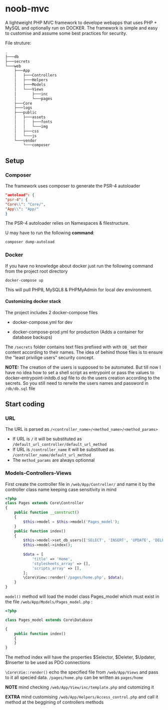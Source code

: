 # noob-mvc

A lightweight PHP MVC framework to develope webapps that uses PHP + MySQL and optionally run on DOCKER.
The framework is simple and easy to customise and assume some best practices for security.

File struture:

```sh
.
├───db
├───secrets
└───web
    ├───App
    │   ├───Controllers
    │   ├───Helpers
    │   ├───Models
    │   └───Views
    │       ├───inc
    │       └───pages
    ├───Core
    ├───logs
    ├───public
    │   ├───assets
    │   │   ├───fonts
    │   │   └───img
    │   ├───css
    │   └───js
    └───vendor
        └───composer
```

## Setup

### Composer

The framework uses composer to generate the PSR-4 autoloader

```JSON
"autoload": {
"psr-4": {
"Core\\": "Core/",
"App\\": "App/"
}
```

The PSR-4 autoloader relies on Namespaces & filestructure.

U may have to run the following **command**:

```sh
composer dump-autoload

```

### Docker

If you have no knowledge about docker just run the following command from the project root directory

```sh
docker-compose up
```

This will pull PHP8, MySQL8 & PHPMyAdmin for local dev environment.

#### Customizing docker stack

The project includes 2 docker-compose files

- docker-compose.yml for dev

- docker-compose-prod.yml for production (Adds a container for database backups)


The `/secrets` folder contains text files prefixed with with `DB_` set their content according to their names.
The idea of behind those files is to ensure the "least privilige users" security concept.

**NOTE:** The creation of the users is supposed to be automated. But till now I have no idea how to set a shell script as entrypoint 
or pass the values to docker-entrypoint-initdb.d sql file to do the users creation according to the secrets.
So you still need to rerwite the users names and password in `/db/db.sql` file


## Start coding

### URL

The URL is parsed as `/<controller_name>/<method_name>/<method_params>`

- If URL is `/` it will be substituted as `/default_url_controller/default_url_method`
- If URL is `/controller_name` it will be substitued as `/controller_name/default_url_method`
- The `method_params` are always optionnal

### Models-Controllers-Views

First create the controller file in `/web/App/Contreller/` and name it by the controller class name keeping case sensitivity in mind

```php
<?php
class Pages extends Core\Controller
{
    public function __construct()
    {
        $this->model = $this->model('Pages_model'); 
    }
    public function index()
    {
        $this->model->set_db_users(['SELECT', 'INSERT', 'UPDATE', 'DELETE']);
        $this->model->index();
        
        $data = [
            'title' => 'Home',
            'stylesheets_array' => [],
            'scripts_array' => [],
        ];
        \Core\View::render('/pages/home.php', $data);
    }
}
```

`model()` method will load the model class Pages_model which must exist in the file `/web/App/Models/Pages_model.php` :

```php
<?php

class Pages_model extends Core\Database

{
    public function index()
    {
    }
}
```

The method index will have the properties $Selector, $Deleter, $Updater, $Inserter to be used as PDO connections

`\Core\Vie::render()` echo the specified file from `/web/App/Views` and pass to it all specied data. `/pages/home.php` can be written as `pages/home`

**NOTE** mind checking `/web/App/View/inc/template.php` and cutomizing it

**EXTRA** mind customising `/web/App/Helpers/Access_control.php` and call it method at the beggining of controllers methods

